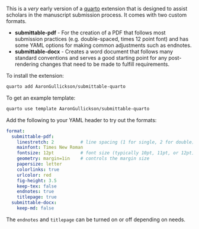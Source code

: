 This is a *very* early version of a [quarto](https://quarto.org) extension that is designed to assist scholars in the manuscript submission process. It comes with two custom formats.

* **submittable-pdf** - For the creation of a PDF that follows most submission practices (e.g. double-spaced, times 12 point font) and has some YAML options for making common adjustments such as endnotes.
* **submittable-docx** - Creates a word document that follows many standard conventions and serves a good starting point for any post-rendering changes that need to be made to fulfill requirements.

To install the extension:

```bash
quarto add AaronGullickson/submittable-quarto
```

To get an example template:

```bash
quarto use template AaronGullickson/submittable-quarto
```

Add the following to your YAML header to try out the formats:

```yaml
format:
  submittable-pdf:
    linestretch: 2          # line spacing (1 for single, 2 for double)
    mainfont: Times New Roman
    fontsize: 12pt          # font size (typically 10pt, 11pt, or 12pt)
    geometry: margin=1in    # controls the margin size
    papersize: letter
    colorlinks: true
    urlcolor: red
    fig-height: 3.5
    keep-tex: false
    endnotes: true
    titlepage: true
  submittable-docx:
    keep-md: false
```

The `endnotes` and `titlepage` can be turned on or off depending on needs.
